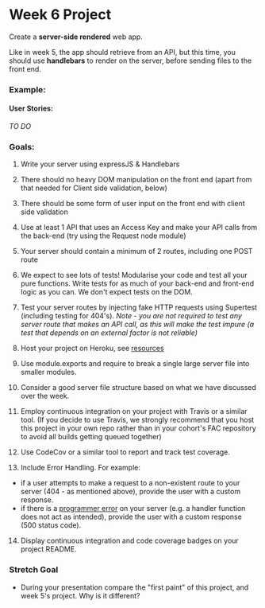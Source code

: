 # Week 6 Project

Create a **server-side rendered** web app.

Like in week 5, the app should retrieve from an API, but this time, you should use **handlebars** to render on the server, before sending files to the front end.


### Example:

#### User Stories:

*TO DO*

### Goals:
1) Write your server using expressJS & Handlebars

2) There should no heavy DOM manipulation on the front end (apart from that needed for Client side validation, below)

4) There should be some form of user input on the front end with client side validation

2) Use at least 1 API that uses an Access Key and make your API calls from the back-end (try using the Request node module)

3) Your server should contain a minimum of 2 routes, including one POST route

4) We expect to see lots of tests! Modularise your code and test all your pure functions. Write tests for as much of your back-end and front-end logic as you can. We don't expect tests on the DOM.

5) Test your server routes by injecting fake HTTP requests using Supertest (including testing for 404's). _Note - you are not required to test any server route that makes an API call, as this will make the test impure (a test that depends on an external factor is not reliable)_

6) Host your project on Heroku, see [resources](https://github.com/foundersandcoders/master-reference/blob/master/coursebook/week-5/resources.md)

7) Use module.exports and require to break a single large server file into smaller modules.

8) Consider a good server file structure based on what we have discussed over the week.

9) Employ continuous integration on your project with Travis or a similar tool. (If you decide to use Travis, we strongly recommend that you host this project in your own repo rather than in your cohort's FAC repository to avoid all builds getting queued together)

10) Use CodeCov or a similar tool to report and track test coverage.

11) Include Error Handling. For example:
  - if a user attempts to make a request to a non-existent route to your server (404 - as mentioned above), provide the user with a custom response.    
  - if there is a [programmer error](https://github.com/foundersandcoders/error-handling-workshop#kinds-of-errors) on your server (e.g. a handler function does not act as intended), provide the user with a custom response (500 status code).


14) Display continuous integration and code coverage badges on your project README. 

### Stretch Goal

- During your presentation compare the "first paint" of this project, and week 5's project. Why is it different?

